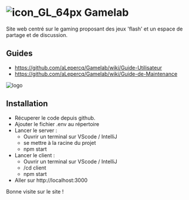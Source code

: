 # ![icon_GL_64px](https://user-images.githubusercontent.com/55810459/159898637-3efd224a-37cf-4dff-8ad7-174180b0cbf5.png) Gamelab

Site web centré sur le gaming proposant des jeux 'flash' et un espace de partage et de discussion.

## Guides
* https://github.com/aLepercq/Gamelab/wiki/Guide-Utilisateur
* https://github.com/aLepercq/Gamelab/wiki/Guide-de-Maintenance

![logo](https://media.giphy.com/media/nCpFrzZpV43VFh5N1u/giphy.gif)

## Installation
* Récuperer le code depuis github.
* Ajouter le fichier .env au répertoire
* Lancer le server :
  * Ouvrir un terminal sur VScode / IntelliJ
  * se mettre à la racine du projet
  * npm start
* Lancer le client :
  * Ouvrir un terminal sur VScode / IntelliJ
  * /cd client
  * npm start
* Aller sur http://localhost:3000

Bonne visite sur le site !
